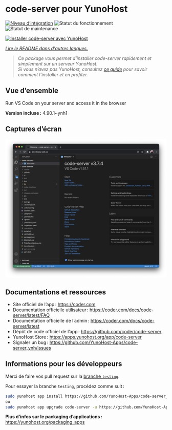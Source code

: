 <!--
Nota bene : ce README est automatiquement généré par <https://github.com/YunoHost/apps/tree/master/tools/readme_generator>
Il NE doit PAS être modifié à la main.
-->

# code-server pour YunoHost

[![Niveau d’intégration](https://dash.yunohost.org/integration/code-server.svg)](https://dash.yunohost.org/appci/app/code-server) ![Statut du fonctionnement](https://ci-apps.yunohost.org/ci/badges/code-server.status.svg) ![Statut de maintenance](https://ci-apps.yunohost.org/ci/badges/code-server.maintain.svg)

[![Installer code-server avec YunoHost](https://install-app.yunohost.org/install-with-yunohost.svg)](https://install-app.yunohost.org/?app=code-server)

*[Lire le README dans d'autres langues.](./ALL_README.md)*

> *Ce package vous permet d’installer code-server rapidement et simplement sur un serveur YunoHost.*  
> *Si vous n’avez pas YunoHost, consultez [ce guide](https://yunohost.org/install) pour savoir comment l’installer et en profiter.*

## Vue d’ensemble

Run VS Code on your server and access it in the browser


**Version incluse :** 4.90.1~ynh1

## Captures d’écran

![Capture d’écran de code-server](./doc/screenshots/screenshot.png)

## Documentations et ressources

- Site officiel de l’app : <https://coder.com>
- Documentation officielle utilisateur : <https://coder.com/docs/code-server/latest/FAQ>
- Documentation officielle de l’admin : <https://coder.com/docs/code-server/latest>
- Dépôt de code officiel de l’app : <https://github.com/coder/code-server>
- YunoHost Store : <https://apps.yunohost.org/app/code-server>
- Signaler un bug : <https://github.com/YunoHost-Apps/code-server_ynh/issues>

## Informations pour les développeurs

Merci de faire vos pull request sur la [branche `testing`](https://github.com/YunoHost-Apps/code-server_ynh/tree/testing).

Pour essayer la branche `testing`, procédez comme suit :

```bash
sudo yunohost app install https://github.com/YunoHost-Apps/code-server_ynh/tree/testing --debug
ou
sudo yunohost app upgrade code-server -u https://github.com/YunoHost-Apps/code-server_ynh/tree/testing --debug
```

**Plus d’infos sur le packaging d’applications :** <https://yunohost.org/packaging_apps>
